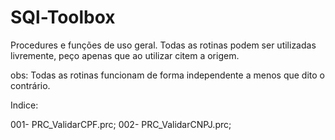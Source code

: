 # SQl-Toolbox
Procedures e funções de uso geral.
Todas as rotinas podem ser utilizadas livremente, peço apenas que ao utilizar citem a origem.

obs: Todas as rotinas funcionam de forma independente a menos que dito o contrário.

Indice:

001- PRC_ValidarCPF.prc;
002- PRC_ValidarCNPJ.prc;
